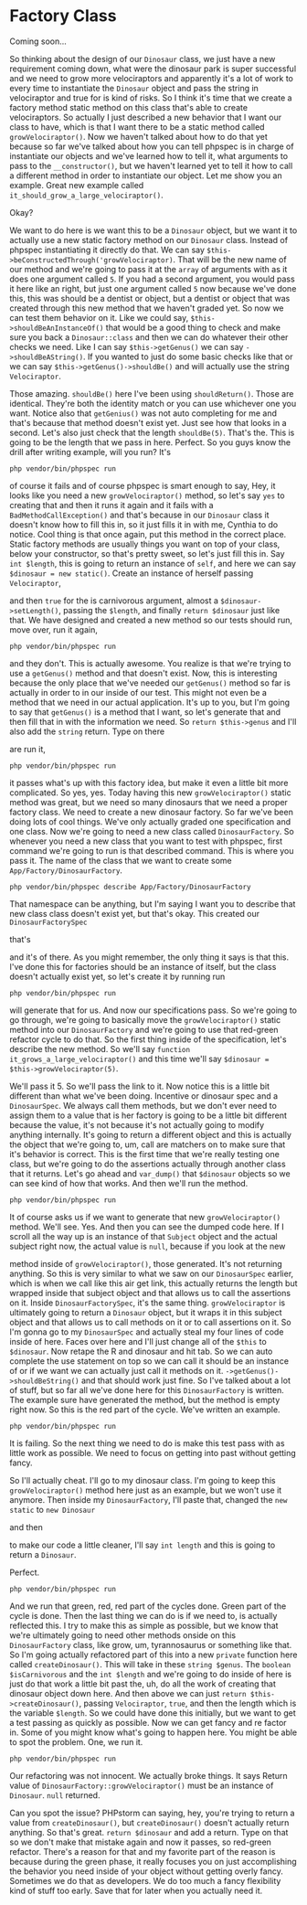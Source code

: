 # Factory Class

Coming soon...

So thinking about the design of our `Dinosaur` class, we just have a new requirement
coming down, what were the dinosaur park is super successful and we need to grow more
velociraptors and apparently it's a lot of work to every time to instantiate the
`Dinosaur` object and pass the string in velociraptor and true for is kind of risks. So
I think it's time that we create a factory method static method on this class that's
able to create velociraptors. So actually I just described a new behavior that I want
our class to have, which is that I want there to be a static method called 
`growVelociraptor()`. Now we haven't talked about how to do that yet because so far we've
talked about how you can tell phpspec is in charge of instantiate our objects
and we've learned how to tell it, what arguments to pass to the `__constructor()`, but we
haven't learned yet to tell it how to call a different method in order to instantiate
our object. Let me show you an example. Great new example called 
`it_should_grow_a_large_velociraptor()`.

Okay?

We want to do here is we want this to be a `Dinosaur` object, but we want it to
actually use a new static factory method on our `Dinosaur` class. Instead of phpspec
instantiating it directly do that. We can say `$this->beConstructedThrough('growVelociraptor)`.
That will be the new name of our method and
we're going to pass it at the `array` of arguments with as it does one argument called
`5`. If you had a second argument, you would pass it here like an right, but just
one argument called `5` now because we've done this, this was should be a dentist or
object, but a dentist or object that was created through this new method that we
haven't graded yet. So now we can test them behavior on it. Like we could say, 
`$this->shouldBeAnInstanceOf()` that would be a good thing to check and make sure you back a
`Dinosaur::class` and then we can do whatever their other checks we need. Like I can say
`$this->getGenus()` we can say `->shouldBeAString()`. If you wanted to just do some basic
checks like that or we can say `$this->getGenus()->shouldBe()` and will actually use the
string `Velociraptor`.

Those amazing. `shouldBe()` here I've been using `shouldReturn()`. Those are identical.
They're both the identity match or you can use whichever one you want. Notice also
that `getGenius()` was not auto completing for me and that's because that method doesn't
exist yet. Just see how that looks in a second. Let's also just check that the length
`shouldBe(5)`. That's the. This is going to be the length that we pass in here.
Perfect. So you guys know the drill after writing example, will you run? It's 

```terminal-silent
php vendor/bin/phpspec run
```

of course it fails and of course phpspec is smart enough to say, Hey, it looks like
you need a new `growVelociraptor()` method, so let's say `yes` to creating that and then
it runs it again and it fails with a `BadMethodCallException()` and that's because in
our `Dinosaur` class it doesn't know how to fill this in, so it just fills it in with
me, Cynthia to do notice. Cool thing is that once again, put this method in the
correct place. Static factory methods are usually things you want on top of your
class, below your constructor, so that's pretty sweet, so let's just fill this in.
Say `int $length`, this is going to return an instance of `self`, and here we can say
`$dinosaur = new static()`. Create an instance of herself passing `Velociraptor`,

and then `true` for the is carnivorous argument, almost a `$dinosaur->setLength()`, passing
the `$length`, and finally `return $dinosaur` just like that. We have designed and
created a new method so our tests should run, move over, run it again, 

```terminal-silent
php vendor/bin/phpspec run
```

and they
don't. This is actually awesome. You realize is that we're trying to use a `getGenus()`
method and that doesn't exist. Now, this is interesting because the only place that
we've needed our `getGenus()` method so far is actually in order to in our inside of our
test. This might not even be a method that we need in our actual application. It's up
to you, but I'm going to say that `getGenus()` is a method that I want, so let's generate
that and then fill that in with the information we need. So `return $this->genus` and
I'll also add the `string` return. Type on there

are run it, 

```terminal-silent
php vendor/bin/phpspec run
```

it passes what's up with this factory idea, but make it even a little bit
more complicated. So yes, yes. Today having this new `growVelociraptor()` static method
was great, but we need so many dinosaurs that we need a proper factory class. We need
to create a new dinosaur factory. So far we've been doing lots of cool things.
We've only actually graded one specification and one class. Now we're going to need a
new class called `DinosaurFactory`. So whenever you need a new class that you want to
test with phpspec, first command we're going to run is that described command. This
is where you pass it. The name of the class that we want to create some 
`App/Factory/DinosaurFactory`. 

```terminal
php vendor/bin/phpspec describe App/Factory/DinosaurFactory
```

That namespace can be anything, but I'm saying I want you to
describe that new class class doesn't exist yet, but that's okay. This created our
`DinosaurFactorySpec`

that's

and it's of there. As you might remember, the only thing it says is that this. I've
done this for factories should be an instance of itself, but the class doesn't
actually exist yet, so let's create it by running run 

```terminal-silent
php vendor/bin/phpspec run
```

will generate that for us. And now our specifications pass. So we're going to go through, 
we're going to basically move the `growVelociraptor()` static method into our 
`DinosaurFactory` and we're going to use that red-green refactor cycle to do that. 
So the first thing inside of the specification, let's describe the new method. So we'll say 
`function it_grows_a_large_velociraptor()` and this time we'll say 
`$dinosaur = $this->growVelociraptor(5)`.

We'll pass it 5. So we'll pass the link to it. Now notice this is a little bit
different than what we've been doing. Incentive or dinosaur spec and a `DinosaurSpec`.
We always call them methods, but we don't ever need to assign them to a value that is
her factory is going to be a little bit different because the value, it's not because
it's not actually going to modify anything internally. It's going to return a
different object and this is actually the object that we're going to, um, call are
matchers on to make sure that it's behavior is correct. This is the first time that
we're really testing one class, but we're going to do the assertions actually through
another class that it returns. Let's go ahead and `var_dump()` that `$dinosaur` objects so
we can see kind of how that works. And then we'll run the method. 

```terminal-silent
php vendor/bin/phpspec run
```

It of course asks
us if we want to generate that new `growVelociraptor()` method. We'll see. Yes. And then
you can see the dumped code here. If I scroll all the way up is an instance of that
`Subject` object and the actual subject right now, the actual value is `null`, because if
you look at the new

method inside of `growVelociraptor()`, those generated. It's not returning anything. So
this is very similar to what we saw on our `DinosaurSpec` earlier, which is when we
call like this air get link, this actually returns the length but wrapped inside that
subject object and that allows us to call the assertions on it. Inside 
`DinosaurFactorySpec`, it's the same thing. `growVelociraptor` is ultimately going to return a
`Dinosaur` object, but it wraps it in this subject object and that allows us to call
methods on it or to call assertions on it. So I'm gonna go to my `DinosaurSpec` and
actually steal my four lines of code inside of here. Faces over here and I'll just
change all of the `$this` to `$dinosaur`. Now retape the R and dinosaur and hit tab. So we
can auto complete the use statement on top so we can call it should be an instance of
or if we want we can actually just call it methods on it. `->getGenus()->shouldBeString()`
and that should work just fine. So I've talked about a lot of stuff, but so far all
we've done here for this `DinosaurFactory` is written. The example sure have generated
the method, but the method is empty right now. So this is the red part of the cycle.
We've written an example. 

```terminal-silent
php vendor/bin/phpspec run
```

It is failing. So the next thing we need to do is make this
test pass with as little work as possible. We need to focus on getting into past
without getting fancy.

So I'll actually cheat. I'll go to my dinosaur class. I'm going to keep this 
`growVelociraptor()` method here just as an example, but we won't use it anymore. Then inside
my `DinosaurFactory`, I'll paste that, changed the `new static` to `new Dinosaur`

and then

to make our code a little cleaner, I'll say `int length` and this is going to return a
`Dinosaur`.

Perfect.

```terminal-silent
php vendor/bin/phpspec run
```

And we run that green, red, red part of the cycles done. Green part of the cycle is
done. Then the last thing we can do is if we need to, is actually reflected this. I
try to make this as simple as possible, but we know that we're ultimately going to
need other methods onside on this `DinosaurFactory` class, like grow, um,
tyrannosaurus or something like that. So I'm going actually refactored part of this
into a new `private` function here called `createDinosaur()`. This will take in these
`string $genus`. The `boolean $isCarnivorous` and the `int $length` and we're going to do
inside of here is just do that work a little bit past the, uh, do all the work of
creating that dinosaur object down here. And then above we can just 
`return $this->createDinosaur()`, passing `Velociraptor`, `true`, and then the length 
which is the variable `$length`. So we could have done this initially, but we want to get a test
passing as quickly as possible. Now we can get fancy and re factor in. Some of you
might know what's going to happen here. You might be able to spot the problem. One,
we run it. 

```terminal-silent
php vendor/bin/phpspec run
```

Our refactoring was not innocent. We actually broke things. It says Return
value of `DinosaurFactory::growVelociraptor()` must be an instance of `Dinosaur`. `null`
returned.

Can you spot the issue? PHPstorm can saying, hey, you're trying to return a value
from `createDinosaur()`, but `createDinosaur()` doesn't actually return anything. So that's
great. `return $dinosaur` and add a return. Type on that so we don't make that mistake
again and now it passes, so red-green refactor. There's a reason for that and my
favorite part of the reason is because during the green phase, it really focuses you
on just accomplishing the behavior you need inside of your object without getting
overly fancy. Sometimes we do that as developers. We do too much a fancy flexibility
kind of stuff too early. Save that for later when you actually need it.